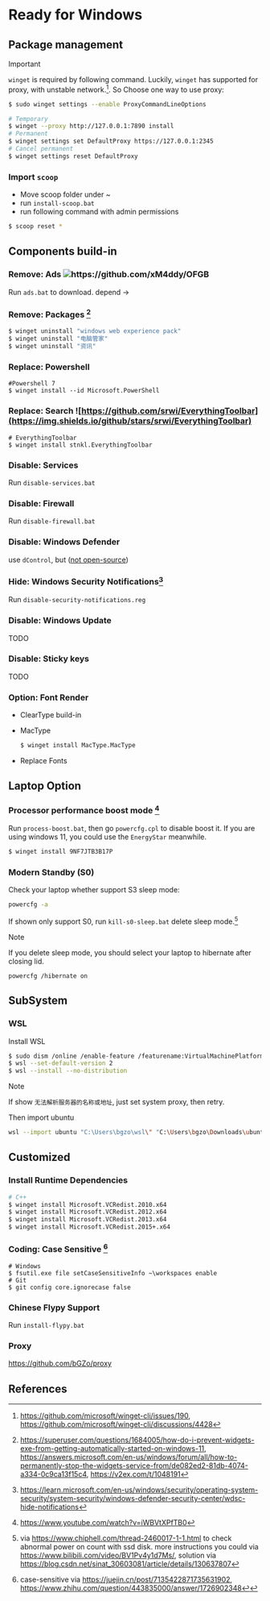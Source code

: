 # Ready for Windows
## Package management
>[!IMPORTANT] 
`winget` is required by following command.
Luckily, `winget` has supported for proxy, with unstable network.[^proxy_winget]. So Choose one way to use proxy:

```bash
$ sudo winget settings --enable ProxyCommandLineOptions

# Temporary
$ winget --proxy http://127.0.0.1:7890 install 
# Permanent
$ winget settings set DefaultProxy https://127.0.0.1:2345
# Cancel permanent
$ winget settings reset DefaultProxy
```


### Import `scoop`
* Move scoop folder under ~
* run `install-scoop.bat`
* run following command with admin permissions
```bash
$ scoop reset *
```


## Components build-in
### Remove: Ads  ![https://github.com/xM4ddy/OFGB ](https://img.shields.io/github/stars/xM4ddy/OFGB)
Run `ads.bat` to download. depend -> 

### Remove: Packages [^uninstall-garbage]

```bash
$ winget uninstall "windows web experience pack"
$ winget uninstall "电脑管家"
$ winget uninstall "资讯"
```

### Replace: Powershell

```shell
#Powershell 7
$ winget install --id Microsoft.PowerShell
```

### Replace: Search ![https://github.com/srwi/EverythingToolbar](https://img.shields.io/github/stars/srwi/EverythingToolbar)
```shell
# EverythingToolbar 
$ winget install stnkl.EverythingToolbar
```

### Disable: Services
Run `disable-services.bat`

### Disable: Firewall
Run `disable-firewall.bat`

### Disable: Windows Defender
use `dControl`, but ([not open-source](https://www.sordum.org/9480/defender-control-v2-1/))

### Hide: Windows Security Notifications[^wsn]

Run `disable-security-notifications.reg`

### Disable: Windows Update

TODO

### Disable: Sticky keys

TODO

### Option: Font Render

* ClearType build-in

* MacType
  ````sh
  $ winget install MacType.MacType
  ````

* Replace Fonts

## Laptop Option

### Processor performance boost mode [^overheat-laptop]

Run <code>process-boost.bat</code>, then go `powercfg.cpl` to disable boost it. If you are using windows 11, you could use the `EnergyStar` meanwhile.

```bash
$ winget install 9NF7JTB3B17P
```

### Modern Standby (S0)

Check your laptop whether support S3 sleep mode:

```bash
powercfg -a
```

If shown only support S0, run `kill-s0-sleep.bat` delete sleep mode.[^windows_modern_standby]

> [!NOTE]
> If you delete sleep mode, you should select your laptop to hibernate after closing lid.

```shell
powercfg /hibernate on
```

## SubSystem

### WSL

Install WSL

```bash
$ sudo dism /online /enable-feature /featurename:VirtualMachinePlatform /all /norestart
$ wsl --set-default-version 2
$ wsl --install --no-distribution
```

> [!NOTE]
> If show `无法解析服务器的名称或地址`, just set system proxy, then retry.

Then import ubuntu

```bash
wsl --import ubuntu "C:\Users\bgzo\wsl\" "C:\Users\bgzo\Downloads\ubuntu.tar" --version 2
```

## Customized

### Install Runtime Dependencies

```bash
# C++
$ winget install Microsoft.VCRedist.2010.x64
$ winget install Microsoft.VCRedist.2012.x64
$ winget install Microsoft.VCRedist.2013.x64
$ winget install Microsoft.VCRedist.2015+.x64
```

### Coding: Case Sensitive [^case-sensitive]

```shell
# Windows
$ fsutil.exe file setCaseSensitiveInfo ~\workspaces enable
# Git
$ git config core.ignorecase false 
```

### Chinese Flypy Support

Run `install-flypy.bat`

### Proxy
https://github.com/bGZo/proxy


## References

[^windows_modern_standby]: via https://www.chiphell.com/thread-2460017-1-1.html to check abnormal power on count with ssd disk. more instructions you could via https://www.bilibili.com/video/BV1Pv4y1d7Ms/, solution via https://blog.csdn.net/sinat_30603081/article/details/130637807
[^case-sensitive]: case-sensitive via https://juejin.cn/post/7135422871735631902, https://www.zhihu.com/question/443835000/answer/1726902348↩
[^uninstall-garbage]: https://superuser.com/questions/1684005/how-do-i-prevent-widgets-exe-from-getting-automatically-started-on-windows-11, https://answers.microsoft.com/en-us/windows/forum/all/how-to-permanently-stop-the-widgets-service-from/de082ed2-81db-4074-a334-0c9ca13f15c4, https://v2ex.com/t/1048191
[^overheat-laptop]: https://www.youtube.com/watch?v=iWBVtXPfTB0
[^wsn]:https://learn.microsoft.com/en-us/windows/security/operating-system-security/system-security/windows-defender-security-center/wdsc-hide-notifications
[^proxy_winget]: https://github.com/microsoft/winget-cli/issues/190, https://github.com/microsoft/winget-cli/discussions/4428

